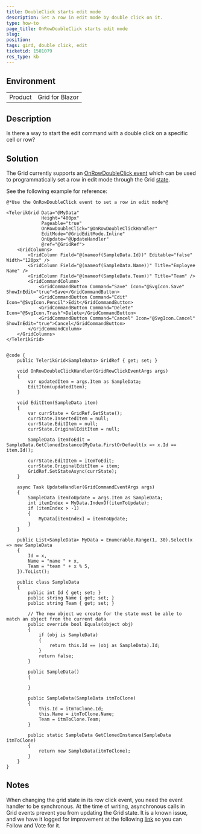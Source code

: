 ```yaml
---
title: DoubleClick starts edit mode
description: Set a row in edit mode by double click on it.
type: how-to
page_title: OnRowDoubleClick starts edit mode
slug: 
position: 
tags: gird, double click, edit
ticketid: 1501079
res_type: kb
---
```


## Environment
<table>
	<tbody>
		<tr>
			<td>Product</td>
			<td>Grid for Blazor</td>
		</tr>
	</tbody>
</table>


## Description
Is there a way to start the edit command with a double click on a specific cell or row?

## Solution
The Grid currently supports an [OnRowDoubleClick event](slug:grid-events#onrowdoubleclick) which can be used to programmatically set a row in edit mode through the Grid [state](slug:grid-state). 

See the following example for reference:

````RAZOR
@*Use the OnRowDoubleClick event to set a row in edit mode*@ 

<TelerikGrid Data="@MyData"
             Height="400px"
             Pageable="true"
             OnRowDoubleClick="@OnRowDoubleClickHandler"
             EditMode="@GridEditMode.Inline"
             OnUpdate="@UpdateHandler"
             @ref="@GridRef">
    <GridColumns>
        <GridColumn Field="@(nameof(SampleData.Id))" Editable="false" Width="120px" />
        <GridColumn Field="@(nameof(SampleData.Name))" Title="Employee Name" />
        <GridColumn Field="@(nameof(SampleData.Team))" Title="Team" />
        <GridCommandColumn>
            <GridCommandButton Command="Save" Icon="@SvgIcon.Save" ShowInEdit="true">Save</GridCommandButton>
            <GridCommandButton Command="Edit" Icon="@SvgIcon.Pencil">Edit</GridCommandButton>
            <GridCommandButton Command="Delete" Icon="@SvgIcon.Trash">Delete</GridCommandButton>
            <GridCommandButton Command="Cancel" Icon="@SvgIcon.Cancel" ShowInEdit="true">Cancel</GridCommandButton>
        </GridCommandColumn>
    </GridColumns>
</TelerikGrid>


@code {
    public TelerikGrid<SampleData> GridRef { get; set; }

    void OnRowDoubleClickHandler(GridRowClickEventArgs args)
    {
        var updatedItem = args.Item as SampleData;
        EditItem(updatedItem);
    }

    void EditItem(SampleData item)
    {
        var currState = GridRef.GetState();
        currState.InsertedItem = null;
        currState.EditItem = null;
        currState.OriginalEditItem = null;

        SampleData itemToEdit = SampleData.GetClonedInstance(MyData.FirstOrDefault(x => x.Id == item.Id));

        currState.EditItem = itemToEdit;
        currState.OriginalEditItem = item;
        GridRef.SetStateAsync(currState);
    }

    async Task UpdateHandler(GridCommandEventArgs args)
    {
        SampleData itemToUpdate = args.Item as SampleData;
        int itemIndex = MyData.IndexOf(itemToUpdate);
        if (itemIndex > -1)
        {
            MyData[itemIndex] = itemToUpdate;
        }
    }

    public List<SampleData> MyData = Enumerable.Range(1, 30).Select(x => new SampleData
    {
        Id = x,
        Name = "name " + x,
        Team = "team " + x % 5,
    }).ToList();

    public class SampleData
    {
        public int Id { get; set; }
        public string Name { get; set; }
        public string Team { get; set; }

        // The new object we create for the state must be able to match an object from the current data
        public override bool Equals(object obj)
        {
            if (obj is SampleData)
            {
                return this.Id == (obj as SampleData).Id;
            }
            return false;
        }

        public SampleData()
        {

        }

        public SampleData(SampleData itmToClone)
        {
            this.Id = itmToClone.Id;
            this.Name = itmToClone.Name;
            Team = itmToClone.Team;
        }

        public static SampleData GetClonedInstance(SampleData itmToClone)
        {
            return new SampleData(itmToClone);
        }
    }
}
````


## Notes
When changing the grid state in its row click event, you need the event handler to be synchronous. At the time of writing, asynchronous calls in Grid events prevent you from updating the Grid state. It is a known issue, and we have it logged for improvement at the following [link](https://feedback.telerik.com/blazor/1486285-async-calls-in-grid-events-prevent-you-from-updating-the-grid-state) so you can Follow and Vote for it.

